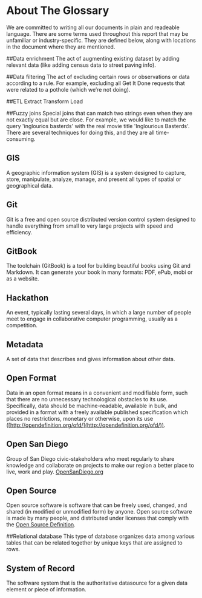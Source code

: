 # About The Glossary
We are committed to writing all our documents in plain and readeable language.  There are some terms used throughout this report that may be unfamiliar or industry-specific.  They are defined below, along with locations in the document where they are mentioned.

##Data enrichment
The act of augmenting existing dataset by adding relevant data (like adding census data to street paving info).

##Data filtering
The act of excluding certain rows or observations or data according to a rule.  For example, excluding all Get It Done requests that were related to a pothole (which we’re not doing).

##ETL
Extract Transform Load

##Fuzzy joins
Special joins that can match two strings even when they are not exactly equal but are close. For example, we would like to match the query 'inglourios basterds' with the real movie title 'Inglourious Basterds'.  There are several techniques for doing this, and they are all time-consuming.

## GIS
A geographic information system (GIS) is a system designed to capture, store, manipulate, analyze, manage, and present all types of spatial or geographical data.

## Git
Git is a free and open source distributed version control system designed to handle everything from small to very large projects with speed and efficiency.

## GitBook
The toolchain (GitBook) is a tool for building beautiful books using Git and Markdown. It can generate your book in many formats: PDF, ePub, mobi or as a website.

## Hackathon
An event, typically lasting several days, in which a large number of people meet to engage in collaborative computer programming, usually as a competition.

## Metadata
A set of data that describes and gives information about other data.

## Open Format
Data in an open format means in a convenient and modifiable form, such that there are no unnecessary technological obstacles to its use.  Specifically, data should be machine-readable, available in bulk, and provided in a format with a freely available published specification which places no restrictions, monetary or otherwise, upon its use ([http://opendefinition.org/ofd/](http://opendefinition.org/ofd/)).

## Open San Diego
Group of San Diego civic-stakeholders who meet regularly to share knowledge and collaborate on projects to make our region a better place to live, work and play. [OpenSanDiego.org](http://opensandiego.org/)

## Open Source
Open source software is software that can be freely used, changed, and shared (in modified or unmodified form) by anyone. Open source software is made by many people, and distributed under licenses that comply with the [Open Source Definition](http://opensource.org/definition).

##Relational database
This type of database organizes data among various tables that can be related together by unique keys that are assigned to rows.


## System of Record
The software system that is the authoritative datasource for a given data element or piece of information.

